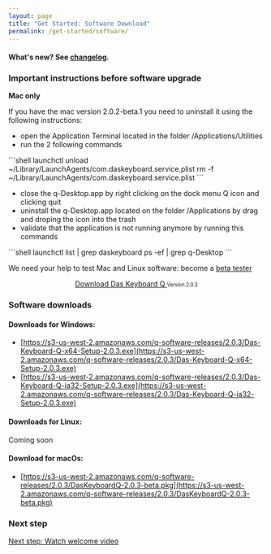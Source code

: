 ```yaml
---
layout: page
title: "Get Started: Software Download"
permalink: /get-started/software/
---
```


#### What's new? See <a href="{{site.baseurl}}/updates/changelog/">changelog</a>.

### Important instructions before software upgrade

**Mac only**

If you have the mac version 2.0.2-beta.1 you need to uninstall it using the following instructions:

- open the Application Terminal located in the folder /Applications/Utilities
- run the 2 following commands

<div class="code-response" markdown="1">
```shell 
launchctl unload ~/Library/LaunchAgents/com.daskeyboard.service.plist
rm -f ~/Library/LaunchAgents/com.daskeyboard.service.plist
```
</div>

- close the q-Desktop.app by right clicking on the dock menu Q icon and clicking quit
- uninstall the q-Desktop.app located on the folder /Applications by drag and droping the icon into the trash
- validate that the application is not running anymore by running this commands

<div class="code-response" markdown="1">
```shell 
launchctl list | grep daskeyboard ps -ef | grep q-Desktop 
```
</div>

We need your help to test Mac and Linux software: become a [beta tester](https://docs.google.com/forms/d/e/1FAIpQLSdpQgxCFNOxWbiUu8PImeNb_je11C9-GguJRFGwK_Uf0YFmBw/viewform)

<div class="homepage__button_row">
  <div style="text-align:center;">
    <a style="margin-right:0px;"
      href="https://s3-us-west-2.amazonaws.com/q-software-releases/2.0.3/Das-Keyboard-Q-ia32-Setup-2.0.3.exe"
      class="get-started-button"
      id="software-download-button">Download Das&nbsp;Keyboard&nbsp;Q </a>
    <small>
      <small id="software-version-number">Version 2.0.3</small>
    </small>
  </div>
</div>


### Software downloads

#### Downloads for Windows:
- [https://s3-us-west-2.amazonaws.com/q-software-releases/2.0.3/Das-Keyboard-Q-x64-Setup-2.0.3.exe](https://s3-us-west-2.amazonaws.com/q-software-releases/2.0.3/Das-Keyboard-Q-x64-Setup-2.0.3.exe)
- [https://s3-us-west-2.amazonaws.com/q-software-releases/2.0.3/Das-Keyboard-Q-ia32-Setup-2.0.3.exe](https://s3-us-west-2.amazonaws.com/q-software-releases/2.0.3/Das-Keyboard-Q-ia32-Setup-2.0.3.exe)

#### Downloads for Linux:
Coming soon

#### Download for macOs:
  - [https://s3-us-west-2.amazonaws.com/q-software-releases/2.0.3/DasKeyboardQ-2.0.3-beta.pkg](https://s3-us-west-2.amazonaws.com/q-software-releases/2.0.3/DasKeyboardQ-2.0.3-beta.pkg)

### Next step

[Next step: Watch welcome video]({{site.baseurl}}/get-started/welcome-video/)
